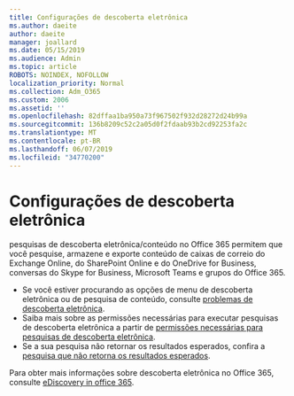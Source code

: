 ```yaml
---
title: Configurações de descoberta eletrônica
ms.author: daeite
author: daeite
manager: joallard
ms.date: 05/15/2019
ms.audience: Admin
ms.topic: article
ROBOTS: NOINDEX, NOFOLLOW
localization_priority: Normal
ms.collection: Adm_O365
ms.custom: 2006
ms.assetid: ''
ms.openlocfilehash: 82dffaa1ba950a73f967502f932d28272d24b99a
ms.sourcegitcommit: 136b8209c52c2a05d0f2fdaab93b2cd92253fa2c
ms.translationtype: MT
ms.contentlocale: pt-BR
ms.lasthandoff: 06/07/2019
ms.locfileid: "34770200"
---
```

# <a name="ediscovery-settings"></a>Configurações de descoberta eletrônica

pesquisas de descoberta eletrônica/conteúdo no Office 365 permitem que você pesquise, armazene e exporte conteúdo de caixas de correio do Exchange Online, do SharePoint Online e do OneDrive for Business, conversas do Skype for Business, Microsoft Teams e grupos do Office 365.

- Se você estiver procurando as opções de menu de descoberta eletrônica ou de pesquisa de conteúdo, consulte [problemas de descoberta eletrônica](https://docs.microsoft.com/alchemyinsights/ediscovery-issues).
- Saiba mais sobre as permissões necessárias para executar pesquisas de descoberta eletrônica a partir de [permissões necessárias para pesquisas de descoberta eletrônica](https://docs.microsoft.com/alchemyinsights/permissions-required-for-ediscovery-searches).
- Se a sua pesquisa não retornar os resultados esperados, confira a [pesquisa que não retorna os resultados esperados](https://docs.microsoft.com/alchemyinsights/search-not-returning-expected-results).

Para obter mais informações sobre descoberta eletrônica no Office 365, consulte [eDiscovery in office 365](https://docs.microsoft.com/office365/securitycompliance/ediscovery).
